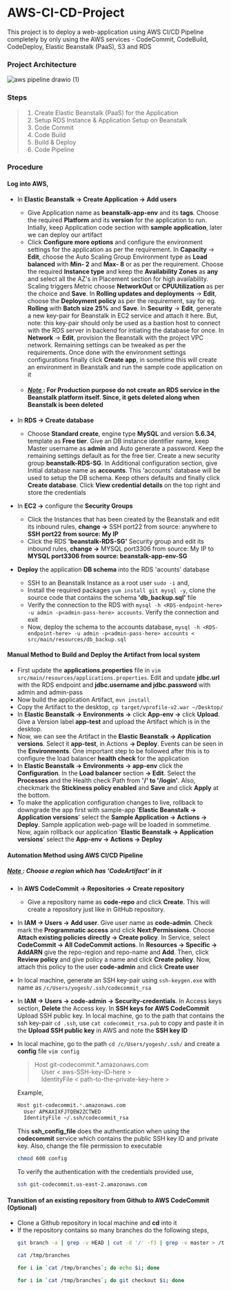 # AWS-CI-CD-Project
This project is to deploy a web-application using AWS CI/CD Pipeline completely by only using the AWS services - CodeCommit, CodeBuild, CodeDeploy, Elastic Beanstalk (PaaS), S3 and RDS 

### Project Architecture
![aws pipeline drawio (1)](https://user-images.githubusercontent.com/106590073/181558212-91c9209f-4dc1-4970-9f51-eb34c2ae3f9e.jpg)

### Steps 
> 1. Create Elastic Beanstalk (PaaS) for the Application
> 2. Setup RDS Instance & Application Setup on Beanstalk
> 3. Code Commit
> 4. Code Build
> 5. Build & Deploy
> 6. Code Pipeline 

### Procedure

#### **Log into AWS,** <br>
- In **Elastic Beanstalk &rarr; Create Application &rarr; Add users** 
  - Give Application name as **beanstalk-app-env** and its **tags**. Choose the required **Platform** and its **version** for the application to run. Intially, keep Application code section with **sample application**, later we can deploy our artifact
  - Click **Configure more options** and configure the environment settings for the application as per the requirement. In **Capacity** &rarr; **Edit**, choose the Auto Scaling Group Environment type as **Load balanced** with **Min- 2** and **Max- 8** or as per the requirement. Choose the required **Instance type** and keep the **Availability Zones** as **any** and select all the AZ's in Placement section for high availability. Scaling triggers Metric choose **NetworkOut** or **CPUUtilization** as per the choice and **Save**. In **Rolling updates and deployments** &rarr; **Edit**, choose the **Deployment policy** as per the requirement, say for eg. **Rolling** with **Batch size 25%** and **Save**. In **Security** &rarr; **Edit**, generate a new key-pair for Beanstalk in EC2 service and attach it here. But, note: this key-pair should only be used as a bastion host to connect with the RDS server in backend for intiating the database for once. In **Network** &rarr; **Edit**, provision the Beanstalk with the project VPC network. Remaining settings can be tweaked as per the requirements. Once done with the environment settings configurations finally click **Create app**, in sometime this will create an environment in Beanstalk and run the sample code application on it
  - #### <ins> *Note* </ins>  : For Production purpose do not create an RDS service in the Beanstalk platform itself. Since, it gets deleted along when Beanstalk is been deleted
  
 - In **RDS &rarr; Create database** 
   - Choose **Standard create**, engine type **MySQL** and version **5.6.34**, template as **Free tier**. Give an DB instance identifier name, keep Master username as **admin** and Auto generate a password. Keep the remaining settings default as for the free tier. Create a new security group **beanstalk-RDS-SG**. In Additional configuration section, give Initial database name as **accounts**. This 'accounts' database will be used to setup the DB schema. Keep others defaults and finally click **Create database**. Click **View credential details** on the top right and store the credentials
   
 - In **EC2 &rarr;** configure the **Security Groups** 
   - Click the Instances that has been created by the Beanstalk and edit its inbound rules, **change &rarr;** SSH port22 from source: anywhere to **SSH port22 from source: My IP**
   - Click the RDS **'beanstalk-RDS-SG'** Security group and edit its inbound rules, **change &rarr;** MYSQL port3306 from source: My IP to **MYSQL port3306 from source: beanstalk-app-env-SG**

 - **Deploy** the application **DB schema** into the RDS 'acounts' database
   - SSH to an Beanstalk Instance as a root user `sudo -i` and, 
    - Install the required packages `yum install git mysql -y`, clone the source code that contains the schema **'db_backup.sql'** file
    - Verify the connection to the RDS with `mysql -h <RDS-endpoint-here> -u admin -p<admin-pass-here> accounts`. Verify the connection and exit
    - Now, deploy the schema to the accounts database, `mysql -h <RDS-endpoint-here> -u admin -p<admin-pass-here> accounts < src/main/resources/db_backup.sql`
      
 #### **Manual Method** to Build and Deploy the Artifact from local system
   - First update the **applications.properties** file in `vim src/main/resources/applications.properties`. Edit and update **jdbc.url** with the RDS endpoint and **jdbc.username and jdbc.password** with admin and admin-pass
   - Now build the application Artifact, `mvn install`
   - Copy the Artifact to the desktop, `cp target/vprofile-v2.war ~/Desktop/`
   - In **Elastic Beanstalk &rarr; Environments &rarr;** click **App-env &rarr;** click **Upload**. Give a Version label **app-test** and upload the Artifact which is in the desktop.
   - Now, we can see the Artifact in the **Elastic Beanstalk &rarr; Application versions**. Select it **app-test**, in Actions **&rarr; Deploy**. Events can be seen in the **Environments**. One important step to be followed after this is to configure the load balancer **health check** for the application
   - In **Elastic Beanstalk &rarr; Environments &rarr; app-env** click the **Configuration**. In the **Load balancer** section **&rarr; Edit**. Select the **Processes** and the Health check Path from **'/' to '/login'**. Also, checkmark the **Stickiness policy enabled** and **Save** and click **Apply** at the bottom.
   - To make the application configuration changes to live, rollback to downgrade the app first with sample-app '**Elastic Beanstalk &rarr; Application versions**' select the **Sample Application &rarr; Actions &rarr; Deploy**. Sample application web-page will be loaded in sommetime. Now, again rollback our application '**Elastic Beanstalk &rarr; Application versions**' select the **App-env &rarr; Actions &rarr; Deploy**  

#### **Automation Method using AWS CI/CD Pipeline** 
##### <ins> *Note* </ins>  : Choose a region which has **'CodeArtifact'** in it
 - In **AWS CodeCommit &rarr; Repositories &rarr; Create repository** 
   - Give a repository name as **code-repo** and click **Create**. This will create a repository just like in GitHub repository.
 - In **IAM &rarr; Users &rarr; Add user**. Give user name as **code-admin**. Check mark the **Programmatic access** and click **Next:Permissions**. Choose **Attach existing policies directly &rarr; Create policy**. In Service, select **CodeCommit  &rarr; All CodeCommit actions**. In **Resources &rarr; Specific &rarr; AddARN** give the repo-region and repo-name and **Add**. Then, click **Review policy** and give policy a name and click **Create policy**. Now, attach this policy to the user **code-admin** and click **Create user**
 - In local machine, generate an SSH key-pair using `ssh-keygen.exe` with name as `/c/Users/yogesh/.ssh/codecommit_rsa`
 - In **IAM &rarr; Users &rarr; code-admin &rarr; Security-credentials**. In Access keys section, **Delete** the Access key. In **SSH keys for AWS CodeCommit** Upload SSH public key. In local machine, go to the path that contains the ssh key-pair `cd .ssh`, use `cat codecommit_rsa.pub` to copy and paste it in the **Upload SSH public key** in AWS and note the **SSH key ID**
 - In local machine, go to the path `cd /c/Users/yogesh/.ssh/` and create a **config** file `vim config` 
   
   > Host git-codecommit.*.amazonaws.com <br> 
   > &nbsp; &nbsp;  User < aws-SSH-key-ID-here > <br>
   > &nbsp; &nbsp;  IdentityFile < path-to-the-private-key-here > <br>
   
   Example,
    ```sh
    Host git-codecommit.*.amazonaws.com
      User APKAXIXFJTQEW2ZCTWED
      IdentityFile ~/.ssh/codecommit_rsa
    ```
     This **ssh_config_file** does the authentication when using the **codecommit** service which contains the public SSH key ID and private key.
     Also, change the file permission to executable 
     ```sh
     chmod 600 config
     ```
     To verify the authentication with the credentials provided use,
     ```sh
     ssh git-codecommit.us-east-2.amazonaws.com
     ```
#### Transition of an existing repository from Github to AWS CodeCommit (Optional)
 - Clone a Github repository in local machine and **cd** into it
 - If the repository contains so many branches do the following steps,
    ```sh 
    git branch -a | grep -v HEAD | cut -d '/' -f3 | grep -v master > /tmp/branches
    ```
    ```sh
    cat /tmp/branches
    ```
    ```sh
    for i in `cat /tmp/branches`; do echo $i; done
    ```
    ```sh
    for i in `cat /tmp/branches`; do git checkout $i; done
    ```
